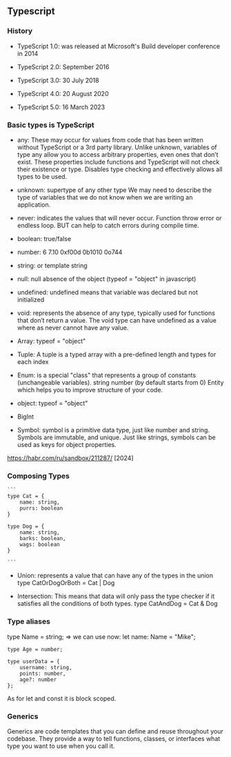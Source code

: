 ## Typescript

### History

- TypeScript 1.0: was released at Microsoft's Build developer conference in 2014

- TypeScript 2.0: September 2016

- TypeScript 3.0: 30 July 2018

- TypeScript 4.0: 20 August 2020

- TypeScript 5.0: 16 March 2023


### Basic types is TypeScript

   - any:     These may occur for values from code that has been written without TypeScript or a 3rd party library.
              Unlike unknown, variables of type any allow you to access arbitrary properties, even ones that don’t exist. 
              These properties include functions and TypeScript will not check their existence or type.
              Disables type checking and effectively allows all types to be used.

   - unknown: supertype of any other type
              We may need to describe the type of variables that we do not know when we are writing an application.

   - never:   indicates the values that will never occur. Function throw error or endless loop.
              BUT can help to catch errors during compile time.

   - boolean: true/false
   
   - number:  6   7.10   0xf00d   0b1010   0o744  
   
   - string:  or template string
   
   - null:    null absence of the object (typeof  = "object" in javascript)
   
   - undefined:  undefined means that variable was declared but not initialized
   
   - void:  represents the absence of any type, typically used for functions that don’t return a value. 
            The void type can have undefined as a value where as never cannot have any value.
   
   - Array:  typeof  = "object"
   
   - Tuple:  A tuple is a typed array with a pre-defined length and types for each index

   - Enum:  is a special "class" that represents a group of constants (unchangeable variables).
            string 
            number (by default starts from 0) 
            Entity which helps you to improve structure of your code.
   
   - object:  typeof  = "object"

   - BigInt 

   - Symbol: symbol is a primitive data type, just like number and string. Symbols are immutable, and unique.
             Just like strings, symbols can be used as keys for object properties.


   https://habr.com/ru/sandbox/211287/  [2024]


###  Composing Types

	```
	type Cat = {
		name: string, 
		purrs: boolean
	}
    
	type Dog = {
		name: string, 
		barks: boolean, 
		wags: boolean
	}

	```

  - Union:   represents a value that can have any of the types in the union
    		 type CatOrDogOrBoth = Cat | Dog

  - Intersection:   This means that data will only pass the type checker if it satisfies all the conditions of both types.
    				type CatAndDog = Cat & Dog


###   Type aliases

type Name = string;    => we can use now:  let name: Name = "Mike";  

```
type Age = number;
 
type userData = {
    username: string, 
    points: number,
    age?: number
};
```

As for let and const it is block scoped.


### Generics

Generics are code templates that you can define and reuse throughout your codebase. 
They provide a way to tell functions, classes, or interfaces what type you want to use when you call it.